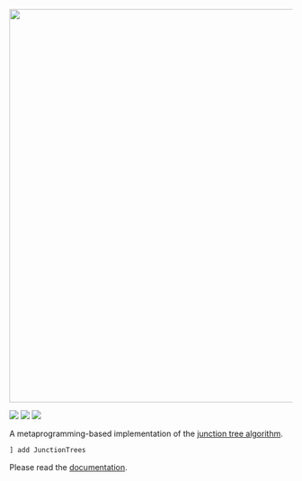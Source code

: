 <p align="center">
<img width="700px" src="https://user-images.githubusercontent.com/19517248/159623939-1863d00c-3a45-42a4-b50d-a088188bec85.png"/>
</p>

[![][docs-img]][docs-url] [![][ci-img]][ci-url] [![][cc-img]][cc-url]

[docs-img]: https://img.shields.io/badge/docs-latest-blue.svg
[docs-url]: https://mroavi.github.io/JunctionTrees.jl/

[ci-img]: https://github.com/mroavi/JunctionTrees.jl/workflows/CI/badge.svg
[ci-url]: https://github.com/mroavi/JunctionTrees.jl/actions

[cc-img]: https://codecov.io/gh/mroavi/JunctionTrees.jl/branch/master/graph/badge.svg
[cc-url]: https://codecov.io/gh/mroavi/JunctionTrees.jl

A metaprogramming-based implementation of the [junction tree
algorithm](https://en.wikipedia.org/wiki/Junction_tree_algorithm).

```julia
] add JunctionTrees
```

Please read the [documentation](https://mroavi.github.io/JunctionTrees.jl/dev/). 
